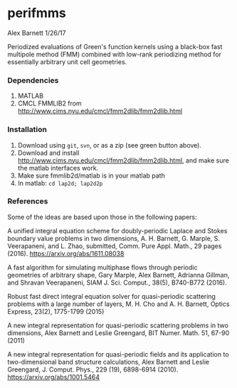 # perifmms

Alex Barnett   1/26/17

Periodized evaluations of Green's function kernels using a black-box fast multipole method (FMM) combined with low-rank periodizing method for essentially arbitrary unit cell geometries.

### Dependencies

1. MATLAB
1. CMCL FMMLIB2 from http://www.cims.nyu.edu/cmcl/fmm2dlib/fmm2dlib.html

### Installation

1. Download using `git`, `svn`, or as a zip (see green button above).
1. Download and install http://www.cims.nyu.edu/cmcl/fmm2dlib/fmm2dlib.html, and make sure the matlab interfaces work.
1. Make sure fmmlib2d/matlab is in your matlab path
1. In matlab: `cd lap2d; lap2d2p`

### References

Some of the ideas are based upon those in the following papers:

A unified integral equation scheme for doubly-periodic Laplace and Stokes boundary value problems in two dimensions, A. H. Barnett, G. Marple, S. Veerapaneni, and L. Zhao, submitted, Comm. Pure Appl. Math., 29 pages (2016). https://arxiv.org/abs/1611.08038

A fast algorithm for simulating multiphase flows through periodic geometries of arbitrary shape, Gary Marple, Alex Barnett, Adrianna Gillman, and Shravan Veerapaneni, SIAM J. Sci. Comput., 38(5), B740-B772 (2016).

Robust fast direct integral equation solver for quasi-periodic scattering problems with a large number of layers, M. H. Cho and A. H. Barnett, Optics Express, 23(2), 1775-1799 (2015)

A new integral representation for quasi-periodic scattering problems in two dimensions, Alex Barnett and Leslie Greengard, BIT Numer. Math. 51, 67-90 (2011)

A new integral representation for quasi-periodic fields and its application to two-dimensional band structure calculations, Alex Barnett and Leslie Greengard, J. Comput. Phys., 229 (19), 6898-6914 (2010). https://arxiv.org/abs/1001.5464

